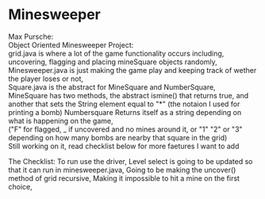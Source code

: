 # Minesweeper
Max Pursche:  
Object Oriented Minesweeper Project:  
grid.java is where a lot of the game functionality occurs including, uncovering, flagging and placing mineSquare objects randomly,  
Minesweeper.java is just making the game play and keeping track of wether the player loses or not,  
Square.java is the abstract for MineSquare and NumberSquare,  
MineSquare has two methods, the abstract ismine() that returns true, and another that sets the String element equal to "*" (the notaion I used for printing a bomb) 
Numbersquare Returns itself as a string depending on what is happening on the game,   
("F" for flagged, _ if uncovered and no mines around it, or "1" "2" or "3" depending on how many bombs are nearby that square in the grid)  
Still working on it, read checklist below for more faetures I want to add 

The Checklist:
To run use the driver, 
Level select is going to be updated so that it can run in minesweeper.java,
Going to be making the uncover() method of grid recursive,
Making it impossible to hit a mine on the first choice,
